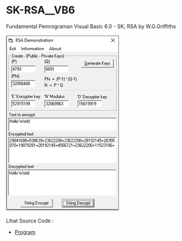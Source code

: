 # SK-RSA__VB6
Fundamental Pemrograman Visual Basic 6.0 - SK; RSA by W.G.Griffiths<br><br>
<img src="https://github.com/RizkyKhapidsyah/SK-RSA__VB6/blob/main/result/001.PNG"><br><br>
Lihat Source Code : <br>
- <a href="https://github.com/RizkyKhapidsyah/SK-RSA__VB6">Program</a>
